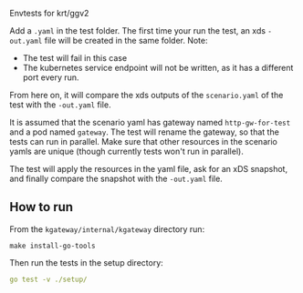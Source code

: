 Envtests for krt/ggv2

Add a `.yaml` in the test folder.
The first time your run the test, an xds `-out.yaml` file will be created in the same folder.
Note:
- The test will fail in this case
- The kubernetes service endpoint will not be written, as it has a different port every run.

From here on, it will compare the xds outputs of the `scenario.yaml` of the test with the `-out.yaml` file.

It is assumed that the scenario yaml has gateway named `http-gw-for-test` and a pod named `gateway`.
The test will rename the gateway, so that the tests can run in parallel. Make sure that other resources
in the scenario yamls are unique (though currently tests won't run in parallel).

The test will apply the resources in the yaml file, ask for an xDS snapshot, and finally compare the snapshot with the `-out.yaml` file.

## How to run

From the `kgateway/internal/kgateway` directory run:

```shell
make install-go-tools
```

Then run the tests in the setup directory:
```yaml
go test -v ./setup/
```